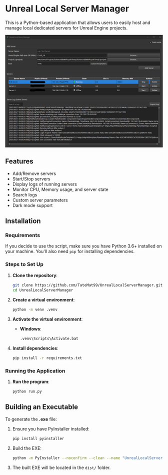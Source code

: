# Unreal Local Server Manager

This is a Python-based application that allows users to easily host and manage local dedicated servers for Unreal Engine projects.

![Example Image](Assets/Example.png)

## Features

- Add/Remove servers
- Start/Stop servers
- Display logs of running servers
- Monitor CPU, Memory usage, and server state
- Search logs
- Custom server parameters
- Dark mode support

## Installation

### Requirements

If you decide to use the script, make sure you have Python 3.6+ installed on your machine. You'll also need `pip` for installing dependencies.

### Steps to Set Up

1. **Clone the repository**:

    ```bash
    git clone https://github.com/TateMat99/UnrealLocalServerManager.git
    cd UnrealLocalServerManager
    ```

2. **Create a virtual environment**:

    ```bash
    python -m venv .venv
    ```

3. **Activate the virtual environment**:

    - **Windows**:

      ```bash
      .venv\Scripts\Activate.bat
      ```

4. **Install dependencies**:

    ```bash
    pip install -r requirements.txt
    ```

### Running the Application

1. **Run the program**:

    ```bash
    python run.py
    ```

## Building an Executable

To generate the **.exe** file:

1. Ensure you have PyInstaller installed:

    ```bash
    pip install pyinstaller
    ```

2. Build the EXE:

    ```bash
    python -m PyInstaller --noconfirm --clean --name "UnrealLocalServerManager" --onefile --windowed --icon "app.ico" --hidden-import "PySide6.QtCore" ^ --hidden-import "PySide6.QtGui" ^ --hidden-import="uuid" ^ --hidden-import "PySide6.QtWidgets" ^ ".\run.py"
    ```

3. The built EXE will be located in the `dist/` folder.


